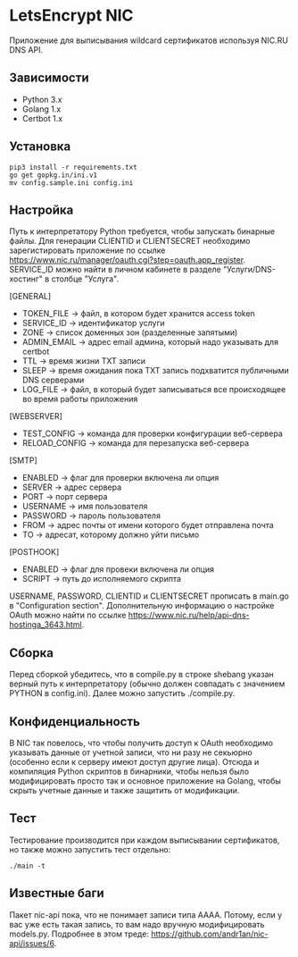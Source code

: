 # LetsEncrypt NIC

Приложение для выписывания wildcard сертификатов используя NIC.RU DNS API.

## Зависимости
* Python 3.x
* Golang 1.x
* Certbot 1.x

## Установка
```
pip3 install -r requirements.txt
go get gopkg.in/ini.v1
mv config.sample.ini config.ini
```

## Настройка
Путь к интерпретатору Python требуется, чтобы запускать бинарные файлы. Для генерации CLIENTID и CLIENTSECRET необходимо зарегистировать приложение по ссылке https://www.nic.ru/manager/oauth.cgi?step=oauth.app_register. SERVICE_ID можно найти в личном кабинете в разделе "Услуги/DNS-хостинг" в столбце "Услуга".

[GENERAL]
* TOKEN_FILE -> файл, в котором будет хранится access token
* SERVICE_ID -> идентификатор услуги
* ZONE -> список доменных зон (разделенные запятыми)
* ADMIN_EMAIL -> адрес email админа, который надо указывать для certbot
* TTL -> время жизни TXT записи
* SLEEP -> время ожидания пока TXT запись подхватится публичными DNS серверами
* LOG_FILE -> файл, в который будет записываться все происходящее во время работы приложения

[WEBSERVER]
* TEST_CONFIG -> команда для проверки конфигурации веб-сервера
* RELOAD_CONFIG -> команда для перезапуска веб-сервера

[SMTP]
* ENABLED -> флаг для проверки включена ли опция
* SERVER -> адрес сервера
* PORT -> порт сервера
* USERNAME -> имя пользователя
* PASSWORD -> пароль пользователя
* FROM -> адрес почты от имени которого будет отправлена почта
* TO -> адресат, которому должно уйти письмо

[POSTHOOK]
* ENABLED -> флаг для провеки включена ли опция
* SCRIPT -> путь до исполняемого скрипта

USERNAME, PASSWORD, CLIENTID и CLIENTSECRET прописать в main.go в "Configuration section". Дополнительную информацию о настройке OAuth можно найти по ссылке https://www.nic.ru/help/api-dns-hostinga_3643.html.

## Сборка
Перед сборкой убедитесь, что в compile.py в строке shebang указан верный путь к интерпретатору (обычно должен совпадать с значением PYTHON в config.ini). Далее можно запустить ./compile.py.

## Конфиденциальность
В NIC так повелось, что чтобы получить доступ к OAuth необходимо указывать данные от учетной записи, что ни разу не секьюрно (особенно если к серверу имеют доступ другие лица). Отсюда и компиляция Python скриптов в бинарники, чтобы нельзя было модифицировать просто так и основное приложение на Golang, чтобы скрыть учетные данные и также защитить от модификации.

## Тест
Тестирование производится при каждом выписывании сертификатов, но также можно запустить тест отдельно:
```
./main -t
```

## Известные баги
Пакет nic-api пока, что не понимает записи типа AAAA. Потому, если у вас уже есть такая запись, то вам надо вручную модифицировать models.py. Подробнее в этом треде: https://github.com/andr1an/nic-api/issues/6.
